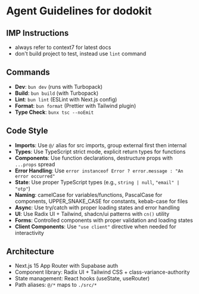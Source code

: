 # Agent Guidelines for dodokit

## IMP Instructions

- always refer to context7 for latest docs
- don't build project to test, instead use `lint` command

## Commands

- **Dev**: `bun dev` (runs with Turbopack)
- **Build**: `bun build` (with Turbopack)
- **Lint**: `bun lint` (ESLint with Next.js config)
- **Format**: `bun format` (Prettier with Tailwind plugin)
- **Type Check**: `bunx tsc --noEmit`

## Code Style

- **Imports**: Use `@/` alias for src imports, group external first then internal
- **Types**: Use TypeScript strict mode, explicit return types for functions
- **Components**: Use function declarations, destructure props with `...props` spread
- **Error Handling**: Use `error instanceof Error ? error.message : "An error occurred"`
- **State**: Use proper TypeScript types (e.g., `string | null`, `"email" | "otp"`)
- **Naming**: camelCase for variables/functions, PascalCase for components, UPPER_SNAKE_CASE for constants, kebab-case for files
- **Async**: Use try/catch with proper loading states and error handling
- **UI**: Use Radix UI + Tailwind, shadcn/ui patterns with `cn()` utility
- **Forms**: Controlled components with proper validation and loading states
- **Client Components**: Use `"use client"` directive when needed for interactivity

## Architecture

- Next.js 15 App Router with Supabase auth
- Component library: Radix UI + Tailwind CSS + class-variance-authority
- State management: React hooks (useState, useRouter)
- Path aliases: `@/*` maps to `./src/*`
